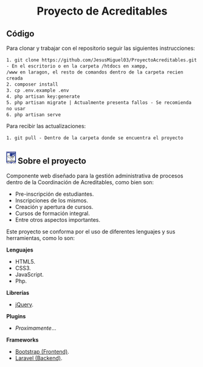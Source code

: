 <h1 align="center">Proyecto de Acreditables</h1>

## Código

Para clonar y trabajar con el repositorio seguir las siguientes instrucciones:
```
1. git clone https://github.com/JesusMiguel03/ProyectoAcreditables.git - En el escritorio o en la carpeta /htdocs en xampp,
/www en laragon, el resto de comandos dentro de la carpeta recien creada
2. composer install
3. cp .env.example .env
4. php artisan key:generate
5. php artisan migrate | Actualmente presenta fallos - Se recomienda no usar
6. php artisan serve
```
Para recibir las actualizaciones:
```
1. git pull - Dentro de la carpeta donde se encuentra el proyecto
```

## <img src="./public/assets/img/logo.png" width="25"> Sobre el proyecto

Componente web diseñado para la gestión administrativa de procesos dentro de la Coordinación de Acreditables, como bien son:

- Pre-inscripción de estudiantes.
- Inscripciones de los mismos.
- Creación y apertura de cursos.
- Cursos de formación integral.
- Entre otros aspectos importantes.

Este proyecto se conforma por el uso de diferentes lenguajes y sus herramientas, como lo son:

**Lenguajes**
- HTML5.
- CSS3.
- JavaScript.
- Php.

**Librerías**
- [jQuery](https://jquery.com/download/).

**Plugins**
- *Proximamente*...

**Frameworks**
- [Bootstrap (Frontend)](https://getbootstrap.com/docs/4.6/getting-started/introduction/).
- [Laravel (Backend)](https://laravel.com/docs/8.x/installation).
